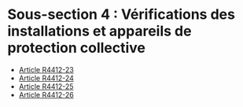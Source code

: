 #  Sous-section 4 : Vérifications des installations et appareils de protection collective

* [Article R4412-23](./LEGIARTI000018530903.md)
* [Article R4412-24](./LEGIARTI000018530901.md)
* [Article R4412-25](./LEGIARTI000018530899.md)
* [Article R4412-26](./LEGIARTI000018530897.md)

